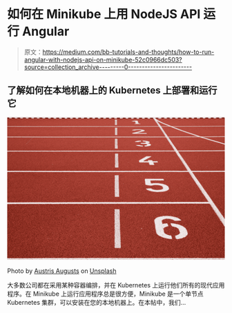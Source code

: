 # 如何在 Minikube 上用 NodeJS API 运行 Angular

> 原文：<https://medium.com/bb-tutorials-and-thoughts/how-to-run-angular-with-nodejs-api-on-minikube-52c0966dc503?source=collection_archive---------0----------------------->

## 了解如何在本地机器上的 Kubernetes 上部署和运行它

![](img/351d51d0648c6ec29599ec939751207a.png)

Photo by [Austris Augusts](https://unsplash.com/@austris_a?utm_source=medium&utm_medium=referral) on [Unsplash](https://unsplash.com?utm_source=medium&utm_medium=referral)

大多数公司都在采用某种容器编排，并在 Kubernetes 上运行他们所有的现代应用程序。在 Minikube 上运行应用程序总是很方便，Minikube 是一个单节点 Kubernetes 集群，可以安装在您的本地机器上。在本帖中，我们…